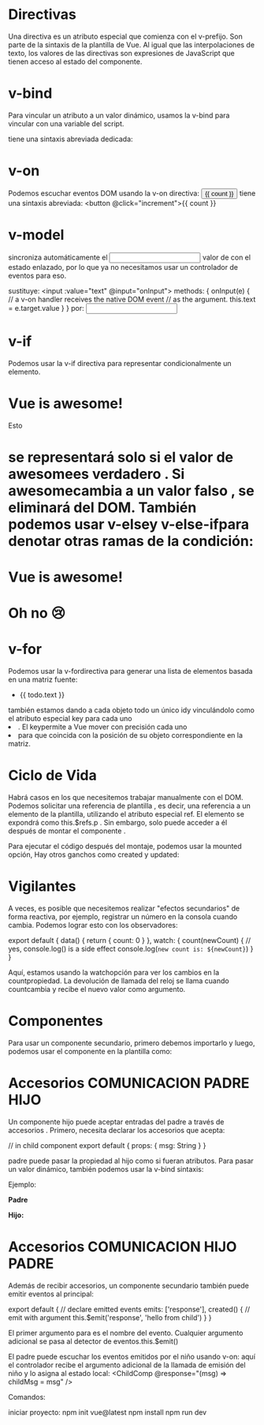 # Directivas
Una directiva es un atributo especial que comienza con el v-prefijo. Son parte de la sintaxis de la plantilla de Vue. Al igual que las interpolaciones de texto, los valores de las directivas son expresiones de JavaScript que tienen acceso al estado del componente. 

# v-bind
Para vincular un atributo a un valor dinámico, usamos la v-bind para vincular con una variable del script.
<div v-bind:id="dynamicId"></div>
tiene una sintaxis abreviada dedicada:
<div :id="dynamicId"></div>

# v-on
Podemos escuchar eventos DOM usando la v-on directiva:
<button v-on:click="increment">{{ count }}</button>
tiene una sintaxis abreviada:
<button @click="increment">{{ count }}</button>


# v-model
sincroniza automáticamente el <input> valor de con el estado enlazado, por lo que ya no necesitamos usar un controlador de eventos para eso.

sustituye:
<input :value="text" @input="onInput">
methods: {
  onInput(e) {
    // a v-on handler receives the native DOM event
    // as the argument.
    this.text = e.target.value
  }
}
por:
<input v-model="text">


# v-if
Podemos usar la v-if directiva para representar condicionalmente un elemento.
<h1 v-if="awesome">Vue is awesome!</h1>
Esto <h1>se representará solo si el valor de awesomees verdadero . Si awesomecambia a un valor falso , se eliminará del DOM.
También podemos usar v-elsey v-else-ifpara denotar otras ramas de la condición:
<h1 v-if="awesome">Vue is awesome!</h1>
<h1 v-else>Oh no 😢</h1>

# v-for

Podemos usar la v-fordirectiva para generar una lista de elementos basada en una matriz fuente:
<ul>
  <li v-for="todo in todos" :key="todo.id">
    {{ todo.text }}
  </li>
</ul>
 también estamos dando a cada objeto todo un único idy vinculándolo como el atributo especial key para cada uno <li>.  El keypermite a Vue mover con precisión cada uno <li>para que coincida con la posición de su objeto correspondiente en la matriz.



 # Ciclo de Vida
Habrá casos en los que necesitemos trabajar manualmente con el DOM.
Podemos solicitar una referencia de plantilla , es decir, una referencia a un elemento de la plantilla, utilizando el atributo especial ref.
El elemento se expondrá como this.$refs.p . Sin embargo, solo puede acceder a él después de montar el componente .

Para ejecutar el código después del montaje, podemos usar la mounted opción, Hay otros ganchos como created y updated:

 <script>
export default {
  mounted() {
   this.$refs.p.textContent= 'mounted!'
  } 
}
</script>

<template>
  <p ref="p">hello</p>
</template>

# Vigilantes
A veces, es posible que necesitemos realizar "efectos secundarios" de forma reactiva, por ejemplo, registrar un número en la consola cuando cambia. Podemos lograr esto con los observadores:

export default {
  data() {
    return {
      count: 0
    }
  },
  watch: {
    count(newCount) {
      // yes, console.log() is a side effect
      console.log(`new count is: ${newCount}`)
    }
  }

Aquí, estamos usando la watchopción para ver los cambios en la countpropiedad. La devolución de llamada del reloj se llama cuando countcambia y recibe el nuevo valor como argumento.


# Componentes
Para usar un componente secundario, primero debemos importarlo y luego, podemos usar el componente en la plantilla como: <ChildComp />

<script>
  import ChildComp from './ChildComp.vue'
  
export default {
  components: {
    ChildComp
  }
}
</script>

<template>
  <ChildComp />
</template>

# Accesorios COMUNICACION PADRE HIJO

Un componente hijo puede aceptar entradas del padre a través de accesorios . Primero, necesita declarar los accesorios que acepta:

// in child component
export default {
  props: {
    msg: String
  }
}

padre puede pasar la propiedad al hijo como si fueran atributos. Para pasar un valor dinámico, también podemos usar la v-bind sintaxis:

<ChildComp :msg="greeting" />

Ejemplo:

**Padre**

<script>
import ChildComp from './ChildComp.vue'

export default {
  components: {
    ChildComp
  },
  data() {
    return {
      greeting: 'Hi'
    }
  }
}
</script>

<template>
  <ChildComp :msg="greeting" />
</template>

**Hijo:**
<script>
export default {
  props: {
    msg: String
  }
}
</script>

<template>
  <h2>{{ msg || 'No props passed yet' }}</h2>
</template>


# Accesorios COMUNICACION HIJO PADRE

Además de recibir accesorios, un componente secundario también puede emitir eventos al principal:

export default {
  // declare emitted events
   emits: ['response'],
  created() {
    // emit with argument
    this.$emit('response', 'hello from child')
  }
}

El primer argumento para es el nombre del evento. Cualquier argumento adicional se pasa al detector de eventos.this.$emit()

El padre puede escuchar los eventos emitidos por el niño usando v-on: aquí el controlador recibe el argumento adicional de la llamada de emisión del niño y lo asigna al estado local:
<ChildComp @response="(msg) => childMsg = msg" />



Comandos:

 iniciar proyecto: npm init vue@latest
 npm install
 npm run dev
